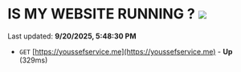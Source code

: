 # IS MY WEBSITE RUNNING ? [![](https://img.shields.io/static/v1?label=Sponsor&message=%E2%9D%A4&logo=GitHub&color=%23fe8e86)](https://github.com/sponsors/Youssef-Lehmam)

Last updated: **9/20/2025, 5:48:30 PM**

- `GET` [https://youssefservice.me](https://youssefservice.me) - **Up** (329ms)
